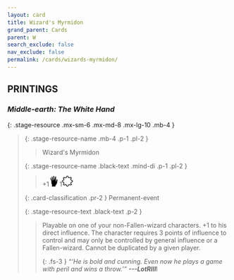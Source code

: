 ```yaml
---
layout: card
title: Wizard's Myrmidon
grand_parent: Cards
parent: W
search_exclude: false
nav_exclude: false
permalink: /cards/wizards-myrmidon/
---
```


## PRINTINGS


### _Middle-earth: The White Hand_

{: .stage-resource .mx-sm-6 .mx-md-8 .mx-lg-10 .mb-4 }
> {: .stage-resource-name .mb-4 .p-1 .pl-2 }
> > <div class="card-mp"></div>
> > <div class="card-name">Wizard's Myrmidon</div>
>
> {: .stage-resource-name .black-text .mind-di .p-1 .pl-2 }
> > +1![](/assets/images/di.svg) 1![](/assets/images/stage-point.svg)
>
> {: .card-classification .pr-2 }
> Permanent-event
>
> {: .stage-resource-text .black-text .p-2 }
> > Playable on one of your non-Fallen-wizard characters. +1 to his direct influence. The character requires 3 points of influence to control and may only be controlled by general influence or a Fallen-wizard.  Cannot be duplicated by a given player. 
> > 
> > {: .fs-3 } 
> > _“‘He is bold and cunning. Even now he plays a game with peril and wins a throw.’”_ ***---&#65279;LotRIII***I 
> 
